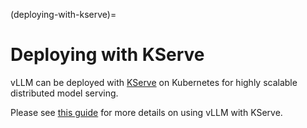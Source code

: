 (deploying-with-kserve)=

# Deploying with KServe

vLLM can be deployed with [KServe](https://github.com/kserve/kserve) on Kubernetes for highly scalable distributed model serving.

Please see [this guide](https://kserve.github.io/website/latest/modelserving/v1beta1/llm/huggingface/) for more details on using vLLM with KServe.
